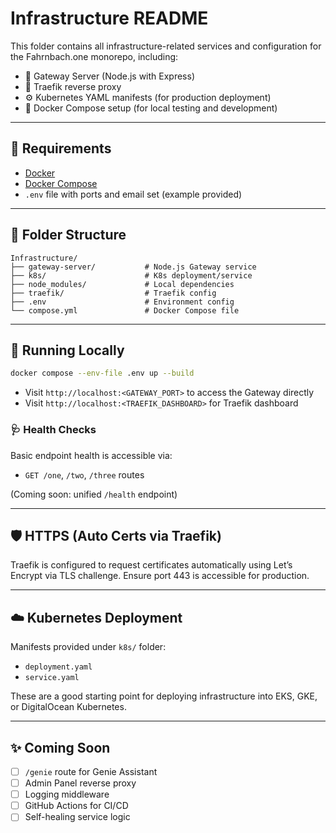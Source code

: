 # Infrastructure README

This folder contains all infrastructure-related services and configuration for the Fahrnbach.one monorepo, including:

- 🧭 Gateway Server (Node.js with Express)
- 🚏 Traefik reverse proxy
- ⚙️ Kubernetes YAML manifests (for production deployment)
- 🧪 Docker Compose setup (for local testing and development)

---

## 🔧 Requirements

- [Docker](https://www.docker.com/)
- [Docker Compose](https://docs.docker.com/compose/)
- `.env` file with ports and email set (example provided)

---

## 📁 Folder Structure

```
Infrastructure/
├── gateway-server/           # Node.js Gateway service
├── k8s/                      # K8s deployment/service
├── node_modules/             # Local dependencies
├── traefik/                  # Traefik config
├── .env                      # Environment config
└── compose.yml               # Docker Compose file
```

---

## 🚀 Running Locally

```bash
docker compose --env-file .env up --build
```

- Visit `http://localhost:<GATEWAY_PORT>` to access the Gateway directly
- Visit `http://localhost:<TRAEFIK_DASHBOARD>` for Traefik dashboard

### 🩺 Health Checks

Basic endpoint health is accessible via:
- `GET /one`, `/two`, `/three` routes

(Coming soon: unified `/health` endpoint)

---

## 🛡️ HTTPS (Auto Certs via Traefik)

Traefik is configured to request certificates automatically using Let’s Encrypt via TLS challenge. Ensure port 443 is accessible for production.

---

## ☁️ Kubernetes Deployment

Manifests provided under `k8s/` folder:
- `deployment.yaml`
- `service.yaml`

These are a good starting point for deploying infrastructure into EKS, GKE, or DigitalOcean Kubernetes.

---

## ✨ Coming Soon

- [ ] `/genie` route for Genie Assistant
- [ ] Admin Panel reverse proxy
- [ ] Logging middleware
- [ ] GitHub Actions for CI/CD
- [ ] Self-healing service logic
